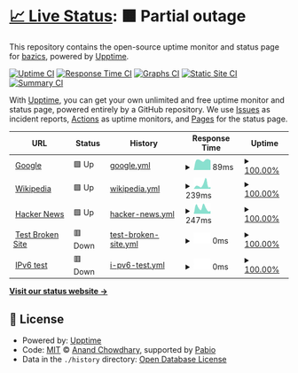 # [📈 Live Status](https://bazics.github.io/upptime): <!--live status--> **🟧 Partial outage**

This repository contains the open-source uptime monitor and status page for [bazics](https://bazics.github.io/upptime), powered by [Upptime](https://github.com/upptime/upptime).

[![Uptime CI](https://github.com/bazics/upptime/workflows/Uptime%20CI/badge.svg)](https://github.com/bazics/upptime/actions?query=workflow%3A%22Uptime+CI%22)
[![Response Time CI](https://github.com/bazics/upptime/workflows/Response%20Time%20CI/badge.svg)](https://github.com/bazics/upptime/actions?query=workflow%3A%22Response+Time+CI%22)
[![Graphs CI](https://github.com/bazics/upptime/workflows/Graphs%20CI/badge.svg)](https://github.com/bazics/upptime/actions?query=workflow%3A%22Graphs+CI%22)
[![Static Site CI](https://github.com/bazics/upptime/workflows/Static%20Site%20CI/badge.svg)](https://github.com/bazics/upptime/actions?query=workflow%3A%22Static+Site+CI%22)
[![Summary CI](https://github.com/bazics/upptime/workflows/Summary%20CI/badge.svg)](https://github.com/bazics/upptime/actions?query=workflow%3A%22Summary+CI%22)

With [Upptime](https://upptime.js.org), you can get your own unlimited and free uptime monitor and status page, powered entirely by a GitHub repository. We use [Issues](https://github.com/bazics/upptime/issues) as incident reports, [Actions](https://github.com/bazics/upptime/actions) as uptime monitors, and [Pages](https://bazics.github.io/upptime) for the status page.

<!--start: status pages-->
<!-- This summary is generated by Upptime (https://github.com/upptime/upptime) -->
<!-- Do not edit this manually, your changes will be overwritten -->
<!-- prettier-ignore -->
| URL | Status | History | Response Time | Uptime |
| --- | ------ | ------- | ------------- | ------ |
| <img alt="" src="https://icons.duckduckgo.com/ip3/www.google.com.ico" height="13"> [Google](https://www.google.com) | 🟩 Up | [google.yml](https://github.com/bazics/upptime/commits/HEAD/history/google.yml) | <details><summary><img alt="Response time graph" src="./graphs/google/response-time-week.png" height="20"> 89ms</summary><br><a href="https://bazics.github.io/upptime/history/google"><img alt="Response time 91" src="https://img.shields.io/endpoint?url=https%3A%2F%2Fraw.githubusercontent.com%2Fbazics%2Fupptime%2FHEAD%2Fapi%2Fgoogle%2Fresponse-time.json"></a><br><a href="https://bazics.github.io/upptime/history/google"><img alt="24-hour response time 94" src="https://img.shields.io/endpoint?url=https%3A%2F%2Fraw.githubusercontent.com%2Fbazics%2Fupptime%2FHEAD%2Fapi%2Fgoogle%2Fresponse-time-day.json"></a><br><a href="https://bazics.github.io/upptime/history/google"><img alt="7-day response time 89" src="https://img.shields.io/endpoint?url=https%3A%2F%2Fraw.githubusercontent.com%2Fbazics%2Fupptime%2FHEAD%2Fapi%2Fgoogle%2Fresponse-time-week.json"></a><br><a href="https://bazics.github.io/upptime/history/google"><img alt="30-day response time 91" src="https://img.shields.io/endpoint?url=https%3A%2F%2Fraw.githubusercontent.com%2Fbazics%2Fupptime%2FHEAD%2Fapi%2Fgoogle%2Fresponse-time-month.json"></a><br><a href="https://bazics.github.io/upptime/history/google"><img alt="1-year response time 91" src="https://img.shields.io/endpoint?url=https%3A%2F%2Fraw.githubusercontent.com%2Fbazics%2Fupptime%2FHEAD%2Fapi%2Fgoogle%2Fresponse-time-year.json"></a></details> | <details><summary><a href="https://bazics.github.io/upptime/history/google">100.00%</a></summary><a href="https://bazics.github.io/upptime/history/google"><img alt="All-time uptime 100.00%" src="https://img.shields.io/endpoint?url=https%3A%2F%2Fraw.githubusercontent.com%2Fbazics%2Fupptime%2FHEAD%2Fapi%2Fgoogle%2Fuptime.json"></a><br><a href="https://bazics.github.io/upptime/history/google"><img alt="24-hour uptime 100.00%" src="https://img.shields.io/endpoint?url=https%3A%2F%2Fraw.githubusercontent.com%2Fbazics%2Fupptime%2FHEAD%2Fapi%2Fgoogle%2Fuptime-day.json"></a><br><a href="https://bazics.github.io/upptime/history/google"><img alt="7-day uptime 100.00%" src="https://img.shields.io/endpoint?url=https%3A%2F%2Fraw.githubusercontent.com%2Fbazics%2Fupptime%2FHEAD%2Fapi%2Fgoogle%2Fuptime-week.json"></a><br><a href="https://bazics.github.io/upptime/history/google"><img alt="30-day uptime 100.00%" src="https://img.shields.io/endpoint?url=https%3A%2F%2Fraw.githubusercontent.com%2Fbazics%2Fupptime%2FHEAD%2Fapi%2Fgoogle%2Fuptime-month.json"></a><br><a href="https://bazics.github.io/upptime/history/google"><img alt="1-year uptime 100.00%" src="https://img.shields.io/endpoint?url=https%3A%2F%2Fraw.githubusercontent.com%2Fbazics%2Fupptime%2FHEAD%2Fapi%2Fgoogle%2Fuptime-year.json"></a></details>
| <img alt="" src="https://icons.duckduckgo.com/ip3/en.wikipedia.org.ico" height="13"> [Wikipedia](https://en.wikipedia.org) | 🟩 Up | [wikipedia.yml](https://github.com/bazics/upptime/commits/HEAD/history/wikipedia.yml) | <details><summary><img alt="Response time graph" src="./graphs/wikipedia/response-time-week.png" height="20"> 239ms</summary><br><a href="https://bazics.github.io/upptime/history/wikipedia"><img alt="Response time 188" src="https://img.shields.io/endpoint?url=https%3A%2F%2Fraw.githubusercontent.com%2Fbazics%2Fupptime%2FHEAD%2Fapi%2Fwikipedia%2Fresponse-time.json"></a><br><a href="https://bazics.github.io/upptime/history/wikipedia"><img alt="24-hour response time 46" src="https://img.shields.io/endpoint?url=https%3A%2F%2Fraw.githubusercontent.com%2Fbazics%2Fupptime%2FHEAD%2Fapi%2Fwikipedia%2Fresponse-time-day.json"></a><br><a href="https://bazics.github.io/upptime/history/wikipedia"><img alt="7-day response time 239" src="https://img.shields.io/endpoint?url=https%3A%2F%2Fraw.githubusercontent.com%2Fbazics%2Fupptime%2FHEAD%2Fapi%2Fwikipedia%2Fresponse-time-week.json"></a><br><a href="https://bazics.github.io/upptime/history/wikipedia"><img alt="30-day response time 188" src="https://img.shields.io/endpoint?url=https%3A%2F%2Fraw.githubusercontent.com%2Fbazics%2Fupptime%2FHEAD%2Fapi%2Fwikipedia%2Fresponse-time-month.json"></a><br><a href="https://bazics.github.io/upptime/history/wikipedia"><img alt="1-year response time 188" src="https://img.shields.io/endpoint?url=https%3A%2F%2Fraw.githubusercontent.com%2Fbazics%2Fupptime%2FHEAD%2Fapi%2Fwikipedia%2Fresponse-time-year.json"></a></details> | <details><summary><a href="https://bazics.github.io/upptime/history/wikipedia">100.00%</a></summary><a href="https://bazics.github.io/upptime/history/wikipedia"><img alt="All-time uptime 100.00%" src="https://img.shields.io/endpoint?url=https%3A%2F%2Fraw.githubusercontent.com%2Fbazics%2Fupptime%2FHEAD%2Fapi%2Fwikipedia%2Fuptime.json"></a><br><a href="https://bazics.github.io/upptime/history/wikipedia"><img alt="24-hour uptime 100.00%" src="https://img.shields.io/endpoint?url=https%3A%2F%2Fraw.githubusercontent.com%2Fbazics%2Fupptime%2FHEAD%2Fapi%2Fwikipedia%2Fuptime-day.json"></a><br><a href="https://bazics.github.io/upptime/history/wikipedia"><img alt="7-day uptime 100.00%" src="https://img.shields.io/endpoint?url=https%3A%2F%2Fraw.githubusercontent.com%2Fbazics%2Fupptime%2FHEAD%2Fapi%2Fwikipedia%2Fuptime-week.json"></a><br><a href="https://bazics.github.io/upptime/history/wikipedia"><img alt="30-day uptime 100.00%" src="https://img.shields.io/endpoint?url=https%3A%2F%2Fraw.githubusercontent.com%2Fbazics%2Fupptime%2FHEAD%2Fapi%2Fwikipedia%2Fuptime-month.json"></a><br><a href="https://bazics.github.io/upptime/history/wikipedia"><img alt="1-year uptime 100.00%" src="https://img.shields.io/endpoint?url=https%3A%2F%2Fraw.githubusercontent.com%2Fbazics%2Fupptime%2FHEAD%2Fapi%2Fwikipedia%2Fuptime-year.json"></a></details>
| <img alt="" src="https://icons.duckduckgo.com/ip3/news.ycombinator.com.ico" height="13"> [Hacker News](https://news.ycombinator.com) | 🟩 Up | [hacker-news.yml](https://github.com/bazics/upptime/commits/HEAD/history/hacker-news.yml) | <details><summary><img alt="Response time graph" src="./graphs/hacker-news/response-time-week.png" height="20"> 247ms</summary><br><a href="https://bazics.github.io/upptime/history/hacker-news"><img alt="Response time 225" src="https://img.shields.io/endpoint?url=https%3A%2F%2Fraw.githubusercontent.com%2Fbazics%2Fupptime%2FHEAD%2Fapi%2Fhacker-news%2Fresponse-time.json"></a><br><a href="https://bazics.github.io/upptime/history/hacker-news"><img alt="24-hour response time 150" src="https://img.shields.io/endpoint?url=https%3A%2F%2Fraw.githubusercontent.com%2Fbazics%2Fupptime%2FHEAD%2Fapi%2Fhacker-news%2Fresponse-time-day.json"></a><br><a href="https://bazics.github.io/upptime/history/hacker-news"><img alt="7-day response time 247" src="https://img.shields.io/endpoint?url=https%3A%2F%2Fraw.githubusercontent.com%2Fbazics%2Fupptime%2FHEAD%2Fapi%2Fhacker-news%2Fresponse-time-week.json"></a><br><a href="https://bazics.github.io/upptime/history/hacker-news"><img alt="30-day response time 225" src="https://img.shields.io/endpoint?url=https%3A%2F%2Fraw.githubusercontent.com%2Fbazics%2Fupptime%2FHEAD%2Fapi%2Fhacker-news%2Fresponse-time-month.json"></a><br><a href="https://bazics.github.io/upptime/history/hacker-news"><img alt="1-year response time 225" src="https://img.shields.io/endpoint?url=https%3A%2F%2Fraw.githubusercontent.com%2Fbazics%2Fupptime%2FHEAD%2Fapi%2Fhacker-news%2Fresponse-time-year.json"></a></details> | <details><summary><a href="https://bazics.github.io/upptime/history/hacker-news">100.00%</a></summary><a href="https://bazics.github.io/upptime/history/hacker-news"><img alt="All-time uptime 100.00%" src="https://img.shields.io/endpoint?url=https%3A%2F%2Fraw.githubusercontent.com%2Fbazics%2Fupptime%2FHEAD%2Fapi%2Fhacker-news%2Fuptime.json"></a><br><a href="https://bazics.github.io/upptime/history/hacker-news"><img alt="24-hour uptime 100.00%" src="https://img.shields.io/endpoint?url=https%3A%2F%2Fraw.githubusercontent.com%2Fbazics%2Fupptime%2FHEAD%2Fapi%2Fhacker-news%2Fuptime-day.json"></a><br><a href="https://bazics.github.io/upptime/history/hacker-news"><img alt="7-day uptime 100.00%" src="https://img.shields.io/endpoint?url=https%3A%2F%2Fraw.githubusercontent.com%2Fbazics%2Fupptime%2FHEAD%2Fapi%2Fhacker-news%2Fuptime-week.json"></a><br><a href="https://bazics.github.io/upptime/history/hacker-news"><img alt="30-day uptime 100.00%" src="https://img.shields.io/endpoint?url=https%3A%2F%2Fraw.githubusercontent.com%2Fbazics%2Fupptime%2FHEAD%2Fapi%2Fhacker-news%2Fuptime-month.json"></a><br><a href="https://bazics.github.io/upptime/history/hacker-news"><img alt="1-year uptime 100.00%" src="https://img.shields.io/endpoint?url=https%3A%2F%2Fraw.githubusercontent.com%2Fbazics%2Fupptime%2FHEAD%2Fapi%2Fhacker-news%2Fuptime-year.json"></a></details>
| <img alt="" src="https://icons.duckduckgo.com/ip3/thissitedoesnotexist.koj.co.ico" height="13"> [Test Broken Site](https://thissitedoesnotexist.koj.co) | 🟥 Down | [test-broken-site.yml](https://github.com/bazics/upptime/commits/HEAD/history/test-broken-site.yml) | <details><summary><img alt="Response time graph" src="./graphs/test-broken-site/response-time-week.png" height="20"> 0ms</summary><br><a href="https://bazics.github.io/upptime/history/test-broken-site"><img alt="Response time 0" src="https://img.shields.io/endpoint?url=https%3A%2F%2Fraw.githubusercontent.com%2Fbazics%2Fupptime%2FHEAD%2Fapi%2Ftest-broken-site%2Fresponse-time.json"></a><br><a href="https://bazics.github.io/upptime/history/test-broken-site"><img alt="24-hour response time 0" src="https://img.shields.io/endpoint?url=https%3A%2F%2Fraw.githubusercontent.com%2Fbazics%2Fupptime%2FHEAD%2Fapi%2Ftest-broken-site%2Fresponse-time-day.json"></a><br><a href="https://bazics.github.io/upptime/history/test-broken-site"><img alt="7-day response time 0" src="https://img.shields.io/endpoint?url=https%3A%2F%2Fraw.githubusercontent.com%2Fbazics%2Fupptime%2FHEAD%2Fapi%2Ftest-broken-site%2Fresponse-time-week.json"></a><br><a href="https://bazics.github.io/upptime/history/test-broken-site"><img alt="30-day response time 0" src="https://img.shields.io/endpoint?url=https%3A%2F%2Fraw.githubusercontent.com%2Fbazics%2Fupptime%2FHEAD%2Fapi%2Ftest-broken-site%2Fresponse-time-month.json"></a><br><a href="https://bazics.github.io/upptime/history/test-broken-site"><img alt="1-year response time 0" src="https://img.shields.io/endpoint?url=https%3A%2F%2Fraw.githubusercontent.com%2Fbazics%2Fupptime%2FHEAD%2Fapi%2Ftest-broken-site%2Fresponse-time-year.json"></a></details> | <details><summary><a href="https://bazics.github.io/upptime/history/test-broken-site">100.00%</a></summary><a href="https://bazics.github.io/upptime/history/test-broken-site"><img alt="All-time uptime 100.00%" src="https://img.shields.io/endpoint?url=https%3A%2F%2Fraw.githubusercontent.com%2Fbazics%2Fupptime%2FHEAD%2Fapi%2Ftest-broken-site%2Fuptime.json"></a><br><a href="https://bazics.github.io/upptime/history/test-broken-site"><img alt="24-hour uptime 100.00%" src="https://img.shields.io/endpoint?url=https%3A%2F%2Fraw.githubusercontent.com%2Fbazics%2Fupptime%2FHEAD%2Fapi%2Ftest-broken-site%2Fuptime-day.json"></a><br><a href="https://bazics.github.io/upptime/history/test-broken-site"><img alt="7-day uptime 100.00%" src="https://img.shields.io/endpoint?url=https%3A%2F%2Fraw.githubusercontent.com%2Fbazics%2Fupptime%2FHEAD%2Fapi%2Ftest-broken-site%2Fuptime-week.json"></a><br><a href="https://bazics.github.io/upptime/history/test-broken-site"><img alt="30-day uptime 100.00%" src="https://img.shields.io/endpoint?url=https%3A%2F%2Fraw.githubusercontent.com%2Fbazics%2Fupptime%2FHEAD%2Fapi%2Ftest-broken-site%2Fuptime-month.json"></a><br><a href="https://bazics.github.io/upptime/history/test-broken-site"><img alt="1-year uptime 100.00%" src="https://img.shields.io/endpoint?url=https%3A%2F%2Fraw.githubusercontent.com%2Fbazics%2Fupptime%2FHEAD%2Fapi%2Ftest-broken-site%2Fuptime-year.json"></a></details>
| <img alt="" src="https://icons.duckduckgo.com/ip3/null.ico" height="13"> [IPv6 test](forwardemail.net) | 🟥 Down | [i-pv6-test.yml](https://github.com/bazics/upptime/commits/HEAD/history/i-pv6-test.yml) | <details><summary><img alt="Response time graph" src="./graphs/i-pv6-test/response-time-week.png" height="20"> 0ms</summary><br><a href="https://bazics.github.io/upptime/history/i-pv6-test"><img alt="Response time 0" src="https://img.shields.io/endpoint?url=https%3A%2F%2Fraw.githubusercontent.com%2Fbazics%2Fupptime%2FHEAD%2Fapi%2Fi-pv6-test%2Fresponse-time.json"></a><br><a href="https://bazics.github.io/upptime/history/i-pv6-test"><img alt="24-hour response time 0" src="https://img.shields.io/endpoint?url=https%3A%2F%2Fraw.githubusercontent.com%2Fbazics%2Fupptime%2FHEAD%2Fapi%2Fi-pv6-test%2Fresponse-time-day.json"></a><br><a href="https://bazics.github.io/upptime/history/i-pv6-test"><img alt="7-day response time 0" src="https://img.shields.io/endpoint?url=https%3A%2F%2Fraw.githubusercontent.com%2Fbazics%2Fupptime%2FHEAD%2Fapi%2Fi-pv6-test%2Fresponse-time-week.json"></a><br><a href="https://bazics.github.io/upptime/history/i-pv6-test"><img alt="30-day response time 0" src="https://img.shields.io/endpoint?url=https%3A%2F%2Fraw.githubusercontent.com%2Fbazics%2Fupptime%2FHEAD%2Fapi%2Fi-pv6-test%2Fresponse-time-month.json"></a><br><a href="https://bazics.github.io/upptime/history/i-pv6-test"><img alt="1-year response time 0" src="https://img.shields.io/endpoint?url=https%3A%2F%2Fraw.githubusercontent.com%2Fbazics%2Fupptime%2FHEAD%2Fapi%2Fi-pv6-test%2Fresponse-time-year.json"></a></details> | <details><summary><a href="https://bazics.github.io/upptime/history/i-pv6-test">100.00%</a></summary><a href="https://bazics.github.io/upptime/history/i-pv6-test"><img alt="All-time uptime 100.00%" src="https://img.shields.io/endpoint?url=https%3A%2F%2Fraw.githubusercontent.com%2Fbazics%2Fupptime%2FHEAD%2Fapi%2Fi-pv6-test%2Fuptime.json"></a><br><a href="https://bazics.github.io/upptime/history/i-pv6-test"><img alt="24-hour uptime 100.00%" src="https://img.shields.io/endpoint?url=https%3A%2F%2Fraw.githubusercontent.com%2Fbazics%2Fupptime%2FHEAD%2Fapi%2Fi-pv6-test%2Fuptime-day.json"></a><br><a href="https://bazics.github.io/upptime/history/i-pv6-test"><img alt="7-day uptime 100.00%" src="https://img.shields.io/endpoint?url=https%3A%2F%2Fraw.githubusercontent.com%2Fbazics%2Fupptime%2FHEAD%2Fapi%2Fi-pv6-test%2Fuptime-week.json"></a><br><a href="https://bazics.github.io/upptime/history/i-pv6-test"><img alt="30-day uptime 100.00%" src="https://img.shields.io/endpoint?url=https%3A%2F%2Fraw.githubusercontent.com%2Fbazics%2Fupptime%2FHEAD%2Fapi%2Fi-pv6-test%2Fuptime-month.json"></a><br><a href="https://bazics.github.io/upptime/history/i-pv6-test"><img alt="1-year uptime 100.00%" src="https://img.shields.io/endpoint?url=https%3A%2F%2Fraw.githubusercontent.com%2Fbazics%2Fupptime%2FHEAD%2Fapi%2Fi-pv6-test%2Fuptime-year.json"></a></details>

<!--end: status pages-->

[**Visit our status website →**](https://bazics.github.io/upptime)

## 📄 License

- Powered by: [Upptime](https://github.com/upptime/upptime)
- Code: [MIT](./LICENSE) © [Anand Chowdhary](https://anandchowdhary.com), supported by [Pabio](https://pabio.com)
- Data in the `./history` directory: [Open Database License](https://opendatacommons.org/licenses/odbl/1-0/)
